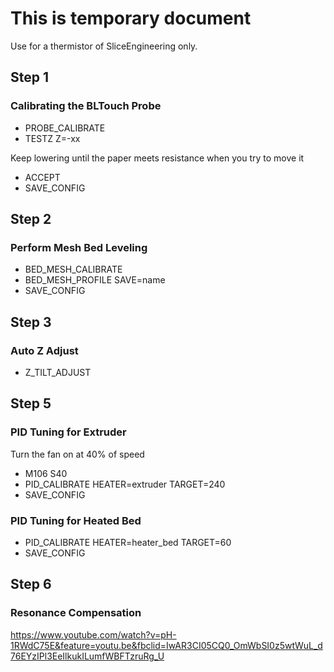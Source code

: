 # This is temporary document

Use for a thermistor of SliceEngineering only.

## Step 1
### Calibrating the BLTouch Probe
* PROBE_CALIBRATE
* TESTZ Z=-xx

Keep lowering until the paper meets resistance when you try to move it
* ACCEPT
* SAVE_CONFIG

## Step 2
### Perform Mesh Bed Leveling
* BED_MESH_CALIBRATE
* BED_MESH_PROFILE SAVE=name
* SAVE_CONFIG

## Step 3
### Auto Z Adjust
* Z_TILT_ADJUST

## Step 5
### PID Tuning for Extruder
Turn the fan on at 40% of speed
* M106 S40
* PID_CALIBRATE HEATER=extruder TARGET=240
* SAVE_CONFIG

### PID Tuning for Heated Bed
* PID_CALIBRATE HEATER=heater_bed TARGET=60
* SAVE_CONFIG

## Step 6
### Resonance Compensation
https://www.youtube.com/watch?v=pH-1RWdC75E&feature=youtu.be&fbclid=IwAR3CI05CQ0_OmWbSI0z5wtWuL_d76EYzIPl3EeIlkukILumfWBFTzruRg_U
